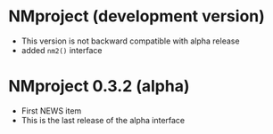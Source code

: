 # NMproject (development version)

* This version is not backward compatible with alpha release
* added `nm2()` interface

# NMproject 0.3.2 (alpha)

* First NEWS item
* This is the last release of the alpha interface

